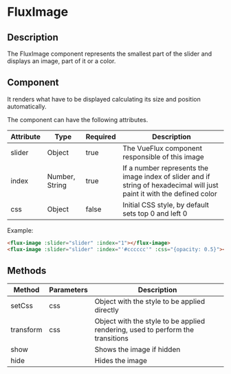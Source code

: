 ---
---

# FluxImage

## Description

The FluxImage component represents the smallest part of the slider and displays an image, part of it or a color.

## Component

It renders what have to be displayed calculating its size and position automatically.

The component can have the following attributes.

| Attribute | Type | Required | Description |
|-----------|------|----------|-------------|
| slider | Object | true | The VueFlux component responsible of this image |
| index | Number, String | true | If a number represents the image index of slider and if string of hexadecimal will just paint it with the defined color |
| css | Object | false | Initial CSS style, by default sets top 0 and left 0 |

Example:
``` html
<flux-image :slider="slider" :index="1"></flux-image>
<flux-image :slider="slider" :index="'#cccccc'" :css="{opacity: 0.5}"></flux-image>
```

## Methods

| Method | Parameters | Description |
|--------|------------|-------------|
| setCss | css | Object with the style to be applied directly |
| transform | css | Object with the style to be applied rendering, used to perform the transitions |
| show | | Shows the image if hidden |
| hide | | Hides the image |
